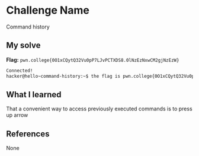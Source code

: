 # Challenge Name
Command history

## My solve
**Flag:** `pwn.college{0O1xCQytQ32Vu0pP7LJvPCTXDS8.0lNzEzNxwCM2gjNzEzW}`

```bash
Connected!
hacker@hello~command-history:~$ the flag is pwn.college{0O1xCQytQ32Vu0pP7LJvPCTXDS8.0lNzEzNxwCM2gjNzEzW}
```

## What I learned
That a convenient way to access previously executed commands is to press up arrow

## References 
None
